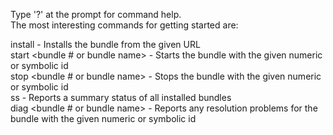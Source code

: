 Type '?' at the prompt for command help.  
The most interesting commands for getting started are:  
  
install <bundle URL> - Installs the bundle from the given URL  
start <bundle # or bundle name> - Starts the bundle with the given numeric or symbolic id  
stop <bundle # or bundle name> - Stops the bundle with the given numeric or symbolic id  
ss - Reports a summary status of all installed bundles  
diag <bundle # or bundle name> - Reports any resolution problems for the bundle with the given numeric or symbolic id  